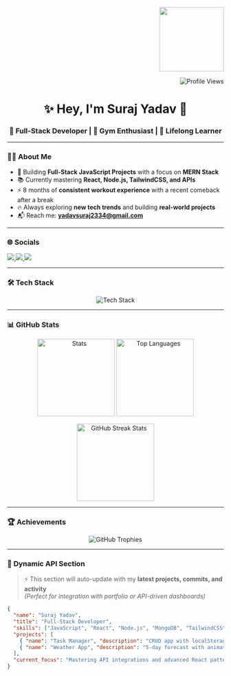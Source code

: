 
<div align="right">
  <img height="150" src="https://media.giphy.com/media/M9gbBd9nbDrOTu1Mqx/giphy.gif" />
</div>

<p align="right">
  <img src="https://komarev.com/ghpvc/?username=Suraj-yadav8868&label=Profile%20views&color=blueviolet&style=flat" alt="Profile Views" />
</p>

<h1 align="center">✨ Hey, I'm Suraj Yadav 👋</h1>
<h3 align="center">🚀 Full-Stack Developer | 💪 Gym Enthusiast | 🎯 Lifelong Learner</h3>

---

### 🧑‍💻 **About Me**
- 💼 Building **Full-Stack JavaScript Projects** with a focus on **MERN Stack**  
- 📚 Currently mastering **React, Node.js, TailwindCSS, and APIs**  
- ⚡ 8 months of **consistent workout experience** with a recent comeback after a break  
- 🔥 Always exploring **new tech trends** and building **real-world projects**  
- 📬 Reach me: **yadavsuraj2334@gmail.com**

---

### 🌐 **Socials**
<p>
  <a href="mailto:yadavsuraj2334@gmail.com">
    <img src="https://img.shields.io/badge/Gmail-D14836?logo=gmail&logoColor=white&style=for-the-badge" />
  </a>
  <a href="https://linkedin.com/in/suraj-yadav" target="_blank">
    <img src="https://img.shields.io/badge/LinkedIn-0077B5?logo=linkedin&logoColor=white&style=for-the-badge" />
  </a>
  <a href="https://github.com/Suraj-yadav8868" target="_blank">
    <img src="https://img.shields.io/badge/GitHub-171515?logo=github&logoColor=white&style=for-the-badge" />
  </a>
</p>

---

### 🛠 **Tech Stack**
<p align="center">
  <img src="https://skillicons.dev/icons?i=html,css,js,react,nodejs,express,mongodb,tailwind,bootstrap,git,github,mysql,linux,vscode,postman" alt="Tech Stack" />
</p>

---

### 📊 **GitHub Stats**
<p align="center">
  <img src="https://github-readme-stats.vercel.app/api?username=Suraj-yadav8868&show_icons=true&theme=radical" height="180" alt="Stats" />
  <img src="https://github-readme-stats.vercel.app/api/top-langs/?username=Suraj-yadav8868&layout=compact&theme=radical" height="180" alt="Top Languages" />
</p>

<p align="center">
  <img src="https://github-readme-streak-stats.herokuapp.com/?user=Suraj-yadav8868&theme=radical" height="180" alt="GitHub Streak Stats" />
</p>

---

### 🏆 **Achievements**
<p align="center">
  <img src="https://github-profile-trophy.vercel.app/?username=Suraj-yadav8868&theme=radical&no-frame=true&row=1&column=6" alt="GitHub Trophies" />
</p>

---

### 🚀 **Dynamic API Section**
> ⚡ This section will auto-update with my **latest projects, commits, and activity**  
*(Perfect for integration with portfolio or API-driven dashboards)*

```json
{
  "name": "Suraj Yadav",
  "title": "Full-Stack Developer",
  "skills": ["JavaScript", "React", "Node.js", "MongoDB", "TailwindCSS", "REST APIs"],
  "projects": [
    { "name": "Task Manager", "description": "CRUD app with localStorage and filters" },
    { "name": "Weather App", "description": "5-day forecast with animated UI" }
  ],
  "current_focus": "Mastering API integrations and advanced React patterns"
}
